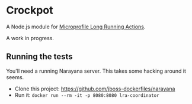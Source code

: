 # Crockpot

A Node.js module for [Microprofile Long Running Actions](https://microprofile.io/project/eclipse/microprofile-lra).

A work in progress.

## Running the tests

You'll need a running Narayana server. This takes some hacking around it seems.

* Clone this project: https://github.com/jboss-dockerfiles/narayana
* Run it: `docker run --rm -it -p 8080:8080 lra-coordinator`
